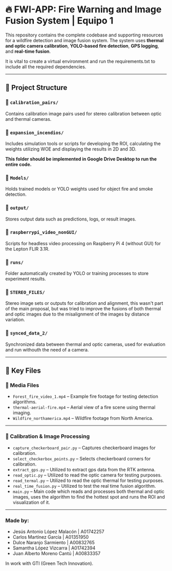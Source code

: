 # 🔥 FWI-APP: Fire Warning and Image Fusion System | Equipo 1

This repository contains the complete codebase and supporting resources for a wildfire detection and image fusion system. The system uses **thermal and optic camera calibration**, **YOLO-based fire detection**, **GPS logging**, and **real-time fusion**.  

It is vital to create a virtual environment and run the requirements.txt to include all the required dependencies.

---

## 📁 Project Structure

### 📂 `calibration_pairs/`
Contains calibration image pairs used for stereo calibration between optic and thermal cameras.

### 📂 `expansion_incendios/`
Includes simulation tools or scripts for developing the ROI, calculating the weights utilizing WOE and displaying the results in 2D and 3D.

**This folder should be implemented in Google Drive Desktop to run the entire code.**

### 📂 `Models/`
Holds trained models or YOLO weights used for object fire and smoke detection.

### 📂 `output/`
Stores output data such as predictions, logs, or result images.

### 📂 `raspberrypi_video_nonGUI/`
Scripts for headless video processing on Raspberry Pi 4 (without GUI) for the Lepton FLIR 3.1R.

### 📂 `runs/`
Folder automatically created by YOLO or training processes to store experiment results.

### 📂 `STEREO_FILES/`
Stereo image sets or outputs for calibration and alignment, this wasn't part of the main proposal, but was tried to improve the fusions of both thermal and optic images due to the misalignment of the images by distance variation.

### 📂 `synced_data_2/`
Synchronized data between thermal and optic cameras, used for evaluation and run withouth the need of a camera.

---

## 📄 Key Files

### 🎥 Media Files
- `Forest_fire_video_1.mp4` – Example fire footage for testing detection algorithms.
- `thermal-aerial-fire.mp4` – Aerial view of a fire scene using thermal imaging.
- `Wildfire_northamerica.mp4` – Wildfire footage from North America.

---

### 🧪 Calibration & Image Processing
- `capture_checkerboard_pair.py` – Captures checkerboard images for calibration.
- `select_checkerbox_points.py` – Selects checkerboard corners for calibration.
- `extract_gps.py` – Utilized to extract gps data from the RTK antenna.
- `read_optic.py` – Utilized to read the optic camera for testing purposes.
- `read_termal.py` – Utilized to read the optic thermal for testing purposes.
- `real_time_fusion.py` – Utilized to test the real time fusion algorithm.
- `main.py` – Main code which reads and processes both thermal and optic images, uses the algorithm to find the hottest spot and runs the ROI and visualization of it.

---

### Made by:
- Jesús Antonio López Malacón | A01742257
- Carlos Martínez García | A01351950
- Dulce Naranjo Sarmiento | A00832765
- Samantha López Vizcarra | A01742394
- Juan Alberto Moreno Cantú | A00833357  

In work with GTI (Green Tech Innovation).